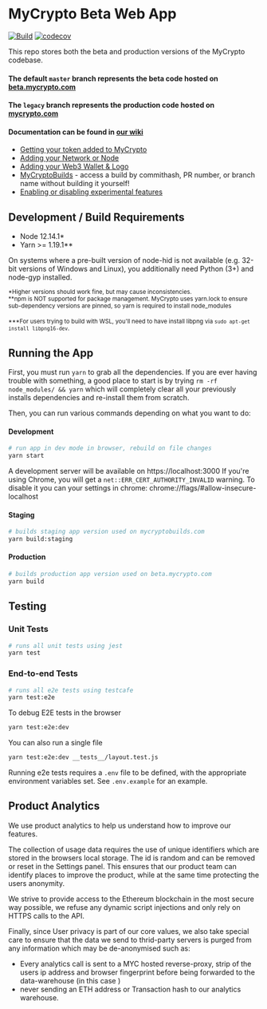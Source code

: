 # MyCrypto Beta Web App

[![Build](https://github.com/MyCryptoHQ/MyCrypto/workflows/GitHub%20CI/badge.svg?branch=master)](https://github.com/MyCryptoHQ/MyCrypto/actions)
[![codecov](https://codecov.io/gh/MyCryptoHQ/MyCrypto/branch/master/graph/badge.svg)](https://codecov.io/gh/MyCryptoHQ/MyCrypto)

This repo stores both the beta and production versions of the MyCrypto codebase.

#### The default `master` branch represents the beta code hosted on [beta.mycrypto.com](https://beta.mycrypto.com)

#### The `legacy` branch represents the production code hosted on [mycrypto.com](https://mycrypto.com)

#### Documentation can be found in [our wiki](https://github.com/MyCryptoHQ/MyCrypto/wiki)

- [Getting your token added to MyCrypto](https://github.com/MyCryptoHQ/MyCrypto/wiki/Contributing-%E2%80%90-Adding-Tokens)
- [Adding your Network or Node](https://github.com/MyCryptoHQ/MyCrypto/wiki/Contributing-%E2%80%90-Network-or-Node)
- [Adding your Web3 Wallet & Logo](https://github.com/MyCryptoHQ/MyCrypto/wiki/Contributing-%E2%80%90-Web3-Wallet)
- [MyCryptoBuilds](https://github.com/MyCryptoHQ/MyCrypto/wiki/MyCryptoBuilds) - access a build by commithash, PR number, or branch name without building it yourself!
- [Enabling or disabling experimental features](https://github.com/MyCryptoHQ/MyCrypto/wiki/Feature-flags)

## Development / Build Requirements

- Node 12.14.1\*
- Yarn >= 1.19.1\*\*

On systems where a pre-built version of node-hid is not available (e.g. 32-bit versions of Windows and Linux), you additionally need Python (3+) and node-gyp installed.

<sub>\*Higher versions should work fine, but may cause inconsistencies.</sub>
<br />
<sub>\*\*npm is NOT supported for package management. MyCrypto uses yarn.lock to ensure sub-dependency versions are pinned, so yarn is required to install node_modules</sub>
<br />
<br />
<sub>\*\*\*For users trying to build with WSL, you'll need to have install libpng via `sudo apt-get install libpng16-dev`.</sub>

## Running the App

First, you must run `yarn` to grab all the dependencies. If you are ever having trouble with something, a good place to start is by trying `rm -rf node_modules/ && yarn` which will completely clear all your previously installs dependencies and re-install them from scratch.

Then, you can run various commands depending on what you want to do:

#### Development

```bash
# run app in dev mode in browser, rebuild on file changes
yarn start
```

A development server will be available on https://localhost:3000
If you're using Chrome, you will get a `net::ERR_CERT_AUTHORITY_INVALID` warning.
To disable it you can your settings in chrome: chrome://flags/#allow-insecure-localhost

#### Staging

```bash
# builds staging app version used on mycryptobuilds.com
yarn build:staging
```

#### Production

```bash
# builds production app version used on beta.mycrypto.com
yarn build
```

## Testing

### Unit Tests

```bash
# runs all unit tests using jest
yarn test
```

### End-to-end Tests

```bash
# runs all e2e tests using testcafe
yarn test:e2e
```

To debug E2E tests in the browser

```bash
yarn test:e2e:dev
```

You can also run a single file

```bash
yarn test:e2e:dev __tests__/layout.test.js
```

Running e2e tests requires a `.env` file to be defined, with the appropriate environment variables set. See `.env.example` for an example.

## Product Analytics

We use product analytics to help us understand how to improve our features.

The collection of usage data requires the use of unique identifiers which are stored in the browsers local storage. The id is random and can be removed or reset in the Settings panel. This ensures that our product team can identify places to improve the product, while at the same time protecting the users anonymity.

We strive to provide access to the Ethereum blockchain in the most secure way possible, we refuse any dynamic script injections and only rely on HTTPS calls to the API.

Finally, since User privacy is part of our core values, we also take special care to ensure that the data we send to thrid-party servers is purged from any information which may be de-anonymised such as:

- Every analytics call is sent to a MYC hosted reverse-proxy, strip of the users ip address and browser fingerprint before being forwarded to the data-warehouse (in this case )
- never sending an ETH address or Transaction hash to our analytics warehouse.
